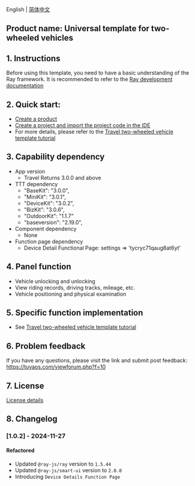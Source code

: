 English[](README.md) | [简体中文](README_zh.md)

## Product name: Universal template for two-wheeled vehicles

## 1. Instructions

Before using this template, you need to have a basic understanding of the Ray framework. It is recommended to refer to the [Ray development documentation](https://developer.tuya.com/cn/miniapp/develop/ray/guide/overview)

## 2. Quick start:

- [Create a product](https://developer.tuya.com/cn/miniapp-codelabs/codelabs/panel-outdoor-guide/index.html#2)
- [Create a project and import the project code in the IDE](https://developer.tuya.com/cn/miniapp-codelabs/codelabs/panel-outdoor-guide/index.html#3)
- For more details, please refer to the [Travel two-wheeled vehicle template tutorial](https://developer.tuya.com/cn/miniapp-codelabs/codelabs/panel-outdoor-guide/index.html#0)

## 3. Capability dependency

- App version
  - Travel Returns 3.0.0 and above
- TTT dependency
  - "BaseKit": "3.0.0",
  - "MiniKit": "3.0.1",
  - "DeviceKit": "3.0.2",
  - "BizKit": "3.0.6",
  - "OutdoorKit": "1.1.7"
  - "baseversion": "2.19.0",
- Component dependency
  - None
- Function page dependency
  - Device Detail Functional Page: settings => 'tycryc71qaug8at6yt'

## 4. Panel function

- Vehicle unlocking and unlocking
- View riding records, driving tracks, mileage, etc.
- Vehicle positioning and physical examination

## 5. Specific function implementation

- See [Travel two-wheeled vehicle template tutorial](https://developer.tuya.com/cn/miniapp-codelabs/codelabs/panel-outdoor-guide/index.html#0)

## 6. Problem feedback

If you have any questions, please visit the link and submit post feedback: https://tuyaos.com/viewforum.php?f=10

## 7. License

[License details](LICENSE)

## 8. Changelog

### [1.0.2] - 2024-11-27

#### Refactored

- Updated `@ray-js/ray` version to `1.5.44`
- Updated `@ray-js/smart-ui` version to `2.0.0`
- Introducing `Device Details Function Page`

